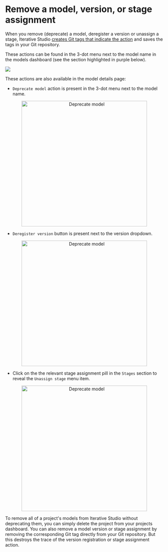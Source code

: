 # Remove a model, version, or stage assignment

When you remove (deprecate) a model, deregister a version or unassign a stage,
Iterative Studio
[creates Git tags that indicate the action](https://mlem.ai/doc/gto/command-reference/deprecate)
and saves the tags in your Git repository.

These actions can be found in the 3-dot menu next to the model name in the
models dashboard (see the section highlighted in purple below).

![](https://static.iterative.ai/img/studio/model-registry-undo-actions.png)

These actions are also available in the model details page:

- `Deprecate model` action is present in the 3-dot menu next to the model name.

<p align="center">
<img src="https://static.iterative.ai/img/studio/model-registry-deprecate.png" alt="Deprecate model" width="400px"/>
</p>

- `Deregister version` button is present next to the version dropdown.
<p align="center">
<img src="https://static.iterative.ai/img/studio/model-registry-deregister.png" alt="Deprecate model" width="400px"/>
</p>

- Click on the the relevant stage assignment pill in the `Stages` section to
reveal the `Unassign stage` menu item.
<p align="center">
<img src="https://static.iterative.ai/img/studio/model-registry-unassign.png" alt="Deprecate model" width="400px"/>
</p>

<admon type="tip">
To remove all of a project's models from Iterative Studio without deprecating them, you can simply delete the project from your projects dashboard.
</admon>

<admon type="info">
You can also remove a model version or stage assignment by removing the corresponding Git tag directly from your Git repository. But this destroys the trace of the version registration or stage assignment action.
</admon>
